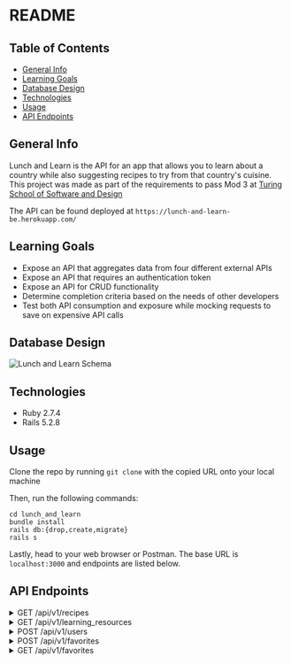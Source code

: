 # README

## Table of Contents
* [General Info](#general-info)
* [Learning Goals](#learning-goals)
* [Database Design](#database-design)
* [Technologies](#technologies)
* [Usage](#usage)
* [API Endpoints](#api-endpoints)

## General Info
Lunch and Learn is the API for an app that allows you to learn about a country while also suggesting recipes to try from that country's cuisine. This project was made as part of the requirements to pass Mod 3 at [Turing School of Software and Design](https://turing.edu/)

The API can be found deployed at ``https://lunch-and-learn-be.herokuapp.com/``


## Learning Goals
- Expose an API that aggregates data from four different external APIs
- Expose an API that requires an authentication token
- Expose an API for CRUD functionality
- Determine completion criteria based on the needs of other developers
- Test both API consumption and exposure while mocking requests to save on expensive API calls

## Database Design

![Lunch and Learn Schema](https://user-images.githubusercontent.com/108320490/219519718-4dc023d9-740e-4c3e-9051-bbfcc072e910.png)


## Technologies
- Ruby 2.7.4
- Rails 5.2.8

## Usage

Clone the repo by running `git clone` with the copied URL onto your local machine

Then, run the following commands:
```
cd lunch_and_learn
bundle install
rails db:{drop,create,migrate}
rails s
```

Lastly, head to your web browser or Postman. The base URL is `localhost:3000` and endpoints are listed below.

## API Endpoints

<details close>
<summary>GET /api/v1/recipes</summary
  > get recipes from a specified or random country
  
  | Path Parameter        | Type          |  |
  | ------------- |:-------------:| -----:|
  | country      | string | Optional |
  
  Example Response:
  ```
  {"data"=> 
    [
      { 
        "id"=>null,
        "type"=>"recipe", 
        "attributes"=> { 
          "title"=>"Sean's Special Surprise Cake",
          "url"=>"<recipe url>", 
          "country"=>"thailand",  
          "image"=>"<image url>" 
        }
      },
      {
        "id"=>null,
        "type"=>"recipe", 
        "attributes"=> { 
          "title"=>"Curry Burgers",
          "url"=>"<recipe url>", 
          "country"=>"thailand",  
          "image"=>"<image url>" 
        }
      },
      {etc.}
    ]
  }
  ```
<br> 
</details>

<details close>
  <summary>GET /api/v1/learning_resources</summary>
  > get learning resources for a specified country 
  
  | Path Parameter        | Type          |  |
  | ------------- |:-------------:| -----:|
  | country      | string | Required |
  
  Example Response:
  ```
  {
      "data": {
          "id": null,
          "type": "learning_resource",
          "attributes": {
              "country": "laos",
              "video": {
                  "title": "A Super Quick History of Laos",
                  "youtube_video_id": "uw8hjVqxMXw"
              },
              "images": [
                  {
                      "alt_tag": "standing statue and temples landmark during daytime",
                      "url": "<image url>"
                  },
                  {etc.}
              ]
          }
      }

  }
  ```
<br> 
  </details>

  <details close>
    <summary>POST /api/v1/users</summary>
  > registers a new user and returns api key 
  
  Request Body JSON Example: 
  ```
  {
    "name": "Athena Dao",
    "email": "athenadao@bestgirlever.com"
  }
  ```
  
  Example Reponse:
  ```
  {
    "data": {
      "type": "user",
      "id": "1",
      "attributes": {
        "name": "Athena Dao",
        "email": "athenadao@bestgirlever.com",
        "api_key": "<api key>"
      }
    }
  }
  ```
<br> 
</details>
    
 <details close>
 <summary>POST /api/v1/favorites</summary>
  > add a favorite recipe to a registered user
  
  Request Body JSON Example: 
  ```
  {
      "api_key": "<user api key>",
      "country": "thailand",
      "recipe_link": "https://www.tastingtable.com/.....",
      "recipe_title": "Crab Fried Rice (Khaao Pad Bpu)"
  }
  ```
  
  Example Reponse:
  ```
  {
      "success": "Favorite added successfully"
  }
  ```
<br>
      </details>
      <details close>
        <summary>GET /api/v1/favorites</summary>
  > get all of a user's favorite recipes

  | Path Parameter        | Type          |  |
  | ------------- |:-------------:| -----:|
  | api_key      | string | Required |

  
  Example Reponse:
  ```
  {
      "data": [
          {
              "id": "1",
              "type": "favorite",
              "attributes": {
                  "recipe_title": "Recipe: Egyptian Tomato Soup",
                  "recipe_link": "http://www.thekitchn.com/recipe-egyptian-tomato-soup-weeknight....",
                  "country": "egypt",
                  "created_at": "2022-11-02T02:17:54.111Z"
              }
          },
          {
              "id": "2",
              "type": "favorite",
              "attributes": {
                  "recipe_title": "Crab Fried Rice (Khaao Pad Bpu)",
                  "recipe_link": "https://www.tastingtable.com/.....",
                  "country": "thailand",
                  "created_at": "2022-11-07T03:44:08.917Z"
              }
          }
      ]
  }
  ```
<br>
</details>
